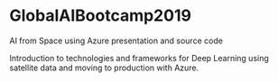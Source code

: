 # GlobalAIBootcamp2019
AI from Space using Azure presentation and source code


Introduction to technologies and frameworks for Deep Learning using satellite data and moving to production with Azure.